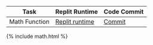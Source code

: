 

| Task          | Replit Runtime | Code Commit | 
|---------------| --- | --- |
| Math Function | [Replit runtime](https://replit.com/@shrutiapcsp/Fibbonaci#main.py)| [Commit](https://github.com/shrutiapcsp/Shruti-Individual-/commit/9d6f88f4fa8a4751354399ef2accd750625211e1) |

{% include math.html %}
